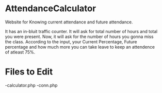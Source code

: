 # AttendanceCalculator
Website for Knowing current attendance and future attendance.

It has an in-bluit traffic counter.
It will ask for total number of hours and total you were present.
Now, it will ask for the number of hours you gonna miss the class.
According to the input, your Current Percentage, Future percentage and how much more you can take leave to keep an attendence of atleast 75%.

# Files to Edit
-calculator.php
-conn.php
